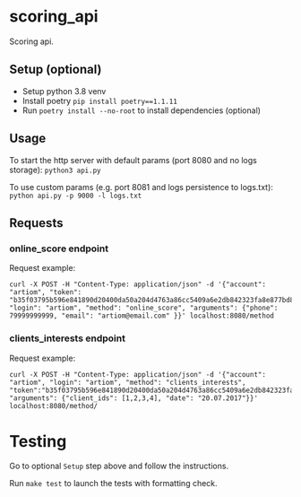 # scoring_api

Scoring api.

## Setup (optional)

 - Setup python 3.8 venv
 - Install poetry `pip install poetry==1.1.11`
 - Run `poetry install --no-root` to install dependencies (optional)

## Usage

To start the http server with default params (port 8080 and no logs storage): `python3 api.py`

To use custom params (e.g. port 8081 and logs persistence to logs.txt): `python api.py -p 9000 -l logs.txt`

## Requests

### online_score endpoint

Request example:
```shell
curl -X POST -H "Content-Type: application/json" -d '{"account": "artiom", "token": "b35f03795b596e841890d20400da50a204d4763a86cc5409a6e2db842323fa8e877bd8aa33b97994a370e8856e5ded7bd2e72ff86b8d7525d0d033173ce65919", "login": "artiom", "method": "online_score", "arguments": {"phone": 79999999999, "email": "artiom@email.com" }}' localhost:8080/method
```

### clients_interests endpoint

Request example:
```shell
curl -X POST -H "Content-Type: application/json" -d '{"account": "artiom", "login": "artiom", "method": "clients_interests", "token":"b35f03795b596e841890d20400da50a204d4763a86cc5409a6e2db842323fa8e877bd8aa33b97994a370e8856e5ded7bd2e72ff86b8d7525d0d033173ce65919", "arguments": {"client_ids": [1,2,3,4], "date": "20.07.2017"}}' localhost:8080/method/
```

# Testing

Go to optional `Setup` step above and follow the instructions.

Run `make test` to launch the tests with formatting check.
